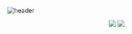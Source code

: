 ![header](https://capsule-render.vercel.app/api?type=Waving&color=auto&height=300&section=header&text=Heesu&fontSize=90)

<div align=center>
<a href="https://hits.seeyoufarm.com"><img src="https://hits.seeyoufarm.com/api/count/incr/badge.svg?url=https%3A%2F%2Fgithub.com%2FKHS96.com%2Fhit-counter&count_bg=%2379C83D&title_bg=%23555555&icon=&icon_color=%23E7E7E7&title=hits&edge_flat=false"/></a>
<img src="https://img.shields.io/badge/Java-61DAFB?style=flat&logo=Java&logoColor=white"/>
</div>
